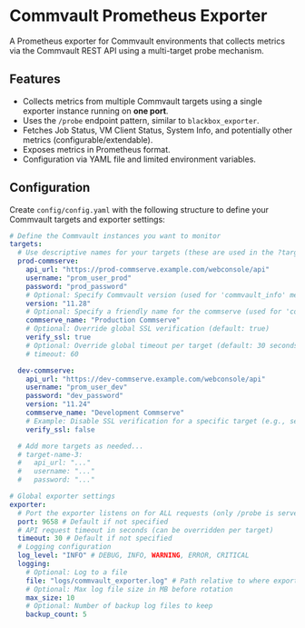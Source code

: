 # Commvault Prometheus Exporter

A Prometheus exporter for Commvault environments that collects metrics via the Commvault REST API using a multi-target probe mechanism.

## Features

-   Collects metrics from multiple Commvault targets using a single exporter instance running on **one port**.
-   Uses the `/probe` endpoint pattern, similar to `blackbox_exporter`.
-   Fetches Job Status, VM Client Status, System Info, and potentially other metrics (configurable/extendable).
-   Exposes metrics in Prometheus format.
-   Configuration via YAML file and limited environment variables.

## Configuration

Create `config/config.yaml` with the following structure to define your Commvault targets and exporter settings:

```yaml
# Define the Commvault instances you want to monitor
targets:
  # Use descriptive names for your targets (these are used in the ?target= URL parameter)
  prod-commserve:
    api_url: "https://prod-commserve.example.com/webconsole/api"
    username: "prom_user_prod"
    password: "prod_password"
    # Optional: Specify Commvault version (used for 'commvault_info' metric)
    version: "11.28"
    # Optional: Specify a friendly name for the commserve (used for 'commvault_info' metric)
    commserve_name: "Production Commserve"
    # Optional: Override global SSL verification (default: true)
    verify_ssl: true
    # Optional: Override global timeout per target (default: 30 seconds)
    # timeout: 60

  dev-commserve:
    api_url: "https://dev-commserve.example.com/webconsole/api"
    username: "prom_user_dev"
    password: "dev_password"
    version: "11.24"
    commserve_name: "Development Commserve"
    # Example: Disable SSL verification for a specific target (e.g., self-signed cert)
    verify_ssl: false

  # Add more targets as needed...
  # target-name-3:
  #   api_url: "..."
  #   username: "..."
  #   password: "..."

# Global exporter settings
exporter:
  # Port the exporter listens on for ALL requests (only /probe is served)
  port: 9658 # Default if not specified
  # API request timeout in seconds (can be overridden per target)
  timeout: 30 # Default if not specified
  # Logging configuration
  log_level: "INFO" # DEBUG, INFO, WARNING, ERROR, CRITICAL
  logging:
    # Optional: Log to a file
    file: "logs/commvault_exporter.log" # Path relative to where exporter runs
    # Optional: Max log file size in MB before rotation
    max_size: 10
    # Optional: Number of backup log files to keep
    backup_count: 5